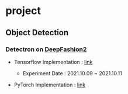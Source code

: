 # project

## Object Detection

### Detectron on [DeepFashion2](https://paperswithcode.com/paper/deepfashion2-a-versatile-benchmark-for)

- Tensorflow Implementation : [link]()
  - Experiment Date : 2021.10.09 ~ 2021.10.11


- PyTorch Implementation : [link]()
